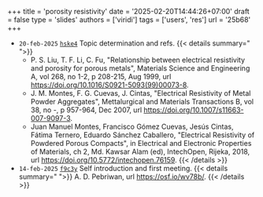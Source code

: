 +++
title = 'porosity resistivity'
date = '2025-02-20T14:44:26+07:00'
draft = false
type = 'slides'
authors = ['viridi']
tags = ['users', 'res']
url = '25b68'
+++

+ `20-feb-2025` [`hske4`](https://osf.io/hske4) Topic determination and refs.
  {{< details summary=" ">}}
  - P. S. Liu, T. F. Li, C. Fu, "Relationship between electrical resistivity and porosity for porous metals",  Materials Science and Engineering  A, vol 268, no 1-2, p 208-215, Aug 1999, url https://doi.org/10.1016/S0921-5093(99)00073-8.
  - J. M. Montes, F. G. Cuevas, J. Cintas, "Electrical Resistivity of Metal Powder Aggregates", Mettalurgical and Materials Transactions B, vol 38, no -, p 957-964, Dec 2007, url https://doi.org/10.1007/s11663-007-9097-3.
  - Juan Manuel Montes, Francisco Gómez Cuevas, Jesús Cintas, Fátima Ternero, Eduardo Sánchez Caballero, "Electrical Resistivity of Powdered Porous Compacts", in Electrical and Electronic Properties of Materials, ch 2, Md. Kawsar Alam (ed), IntechOpen, Rijeka, 2018,  url https://doi.org/10.5772/intechopen.76159.
  {{< /details >}}
+ `14-feb-2025` [`f9c3y`](https://osf.io/f9c3y) Self introduction and first meeting.
  {{< details summary=" ">}}
  A. D. Pebriwan, url https://osf.io/wv78b/.
  {{< /details >}}
